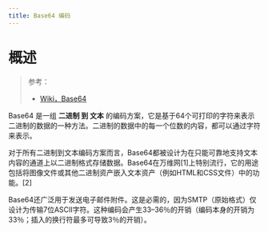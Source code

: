 ```yaml
---
title: Base64 编码
---
```

# 概述

> 参考：
> 
> - [Wiki，Base64](https://en.wikipedia.org/wiki/Base64)

Base64 是一组 **二进制 到 文本** 的编码方案，它是基于64个可打印的字符来表示二进制的数据的一种方法。二进制的数据中的每一个位数的内容，都可以通过字符来表示。

对于所有二进制到文本编码方案而言，Base64都被设计为在只能可靠地支持文本内容的通道上以二进制格式存储数据。Base64在万维网\[1]上特别流行，它的用途包括将图像文件或其他二进制资产嵌入文本资产（例如HTML和CSS文件）中的功能。\[2]

Base64还广泛用于发送电子邮件附件。这是必需的，因为SMTP（原始格式）仅设计为传输7位ASCII字符。这种编码会产生33–36％的开销（编码本身的开销为33％；插入的换行符最多可导致3％的开销）。
